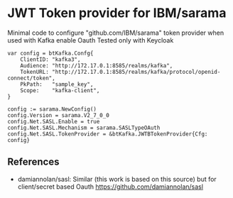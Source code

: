 # JWT Token provider for IBM/sarama

Minimal code to configure "github.com/IBM/sarama" token provider when used with Kafka enable Oauth
Tested only with Keycloak

	var config = btKafka.Confg{
		ClientID: "kafka3",
		Audience: "http://172.17.0.1:8585/realms/kafka",
		TokenURL: "http://172.17.0.1:8585/realms/kafka/protocol/openid-connect/token",
		PkPath:   "sample_key",
		Scope:    "kafka-client",
	}

 	config := sarama.NewConfig()
	config.Version = sarama.V2_7_0_0
	config.Net.SASL.Enable = true
	config.Net.SASL.Mechanism = sarama.SASLTypeOAuth
	config.Net.SASL.TokenProvider = &btKafka.JWTBTokenProvider{Cfg: config}


## References

- damiannolan/sasl: Similar (this work is based on this source) but for client/secret based Oauth https://github.com/damiannolan/sasl
